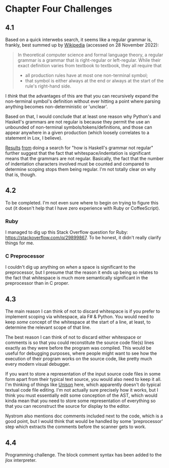 # Chapter Four Challenges

## 4.1

Based on a quick interwebs search, it seems like a regular grammar is, frankly, best summed up by [Wikipedia](https://en.wikipedia.org/wiki/Regular_grammar) (accessed on 28 November 2022):

> In theoretical computer science and formal language theory, a regular grammar is a grammar that is right-regular or left-regular. While their exact definition varies from textbook to textbook, they all require that
>
> - all production rules have at most one non-terminal symbol;
> - that symbol is either always at the end or always at the start of the rule's right-hand side.

I  *think* that the advantages of this are that you can recursively expand the non-terminal symbol's definition without ever hitting a point where parsing anything becomes non-deterministic or 'unclear'.

Based on that, I would conclude that at least one reason why Python's and Haskell's grammars are not regular is because they permit the use an unbounded of non-terminal symbols/tokens/definitions, and those can appear anywhere in a given production (which loosely correlates to a statement in Lox, I believe).

[Results](https://www.reddit.com/r/compsci/comments/kkzn3r/the_lexical_grammars_of_python_and_haskell_are/) [from](https://stackoverflow.com/questions/59092560/what-is-haskells-grammar-and-which-type-of-parser-can-parse-it) doing a search for "how is Haskell's grammar not regular" further suggest that the fact that whitespace/indentation is significant means that the grammars are not regular.  Basically, the fact that the number of indentation characters involved must be counted and compared to determine scoping stops them being regular.  I'm not totally clear on why that is, though.

## 4.2

To be completed.  I'm not even sure where to begin on trying to figure this out (it doesn't help that I have zero experience with Ruby or CoffeeScript).

### Ruby

I managed to dig up this Stack Overflow question for Ruby:  <https://stackoverflow.com/q/29899867>.  To be honest, it didn't really clarify things for me.

### C Preprocessor

I couldn't dig up anything on *when* a space is significant to the preprocessor, but I presume that the reason it ends up being so relates to the fact that whitespace is much more semantically significant in the preprocessor than in C proper.

## 4.3

The main reason I can think of not to discard whitespace is if you prefer to implement scoping via whitespace, ala F# & Python.  You would need to keep *some* concept of the whitespace at the start of a line, at least, to determine the relevant scope of that line.

The best reason I can think of not to discard either whitespace or comments is so that you could reconstitute the source code file(s) lines exactly as they were before the program was compiled.  This would be useful for debugging purposes, where people might want to see how the execution of their program works on the source code, like pretty much every modern visual debugger.

If you want to store a representation of the input source code files in some form apart from their typical text source, you would also need to keep it all.  I'm thinking of things like [Unison](https://www.unison-lang.org/) here, which apparently doesn't do typical textual code file editing.  I'm not actually sure precisely how it works, but I think you must essentially edit some conception of the AST, which would kinda mean that you need to store some representation of everything so that you can reconstruct the source for display to the editor.

Nystrom also mentions doc comments included next to the code, which is a good point, but I would think that would be handled by some 'preprocessor' step which extracts the comments before the scanner gets to work.

## 4.4

Programming challenge.  The block comment syntax has been added to the jlox interpreter.
